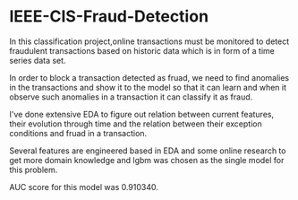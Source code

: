 # IEEE-CIS-Fraud-Detection

In this classification project,online transactions must be monitored to detect fraudulent transactions based on historic data which is in form of a time series data set.

In order to block a transaction detected as fruad, we need to find anomalies in the transactions and show it to the model so that it can learn and when it observe such anomalies in a transaction it can classify it as fraud.

I've done extensive EDA to figure out relation between current features, their evolution through time and the relation between their exception conditions and fruad in a transaction.

Several features are engineered based in EDA and some online research to get more domain knowledge and lgbm was chosen as the single model for this problem.

AUC score for this model was 0.910340.

